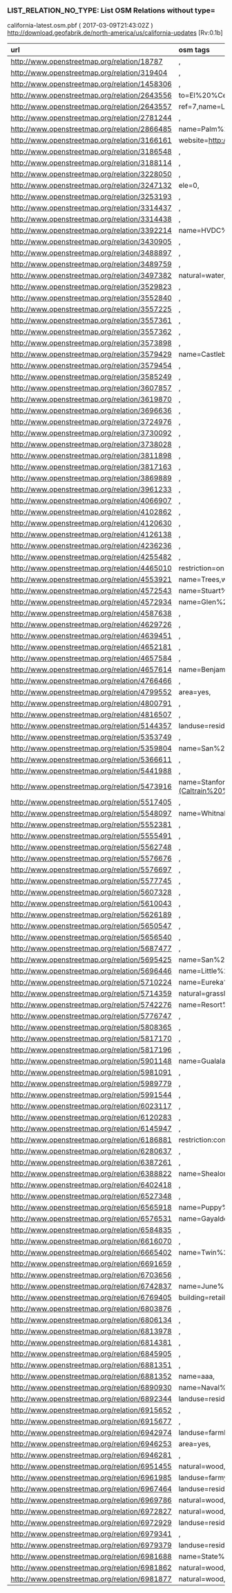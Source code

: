  
### LIST_RELATION_NO_TYPE: List OSM Relations without type= 
california-latest.osm.pbf ( 2017-03-09T21:43:02Z ) http://download.geofabrik.de/north-america/us/california-updates [Rv:0.1b]
 
|  url                                      |  osm tags  
| :---------------------------------------  | :---------------------------
| http://www.openstreetmap.org/relation/18787 | ,
| http://www.openstreetmap.org/relation/319404 | ,
| http://www.openstreetmap.org/relation/1458306 | ,
| http://www.openstreetmap.org/relation/2643556 | to=El%20%Cerrito%20%Del%20%Norte%20%BART,ref=7,via=Solano%20%Avenue%20%&%20%The%20%Alameda,from=Downtown%20%Berkeley%20%BART,name=Line%20%7%20%to%20%El%20%Cerrito%20%Del%20%Norte%20%BART,operator=AC%20%Transit,addr:city=Berkeley,
| http://www.openstreetmap.org/relation/2643557 | ref=7,name=Line%20%7,operator=AC%20%Transit,route_master=bus,
| http://www.openstreetmap.org/relation/2781244 | ,
| http://www.openstreetmap.org/relation/2866485 | name=Palm%20%Springs,note=Areas%20%listed%20%as%20%city%20%by%20%county%2c%%20%not%20%city's%20%sphere.,place=city,source=RCTLMA_GIS,wikidata=Q488004,wikipedia=en:Palm%20%Springs%2c%%20%California,population=44552,
| http://www.openstreetmap.org/relation/3166161 | website=http://imgstatic.baidu.com/img/image/shouye/cuojue0816.jpg,
| http://www.openstreetmap.org/relation/3186548 | ,
| http://www.openstreetmap.org/relation/3188114 | ,
| http://www.openstreetmap.org/relation/3228050 | ,
| http://www.openstreetmap.org/relation/3247132 | ele=0,
| http://www.openstreetmap.org/relation/3253193 | ,
| http://www.openstreetmap.org/relation/3314437 | ,
| http://www.openstreetmap.org/relation/3314438 | ,
| http://www.openstreetmap.org/relation/3392214 | name=HVDC%20%Intermountain,
| http://www.openstreetmap.org/relation/3430905 | ,
| http://www.openstreetmap.org/relation/3488897 | ,
| http://www.openstreetmap.org/relation/3489759 | ,
| http://www.openstreetmap.org/relation/3497382 | natural=water,
| http://www.openstreetmap.org/relation/3529823 | ,
| http://www.openstreetmap.org/relation/3552840 | ,
| http://www.openstreetmap.org/relation/3557225 | ,
| http://www.openstreetmap.org/relation/3557361 | ,
| http://www.openstreetmap.org/relation/3557362 | ,
| http://www.openstreetmap.org/relation/3573898 | ,
| http://www.openstreetmap.org/relation/3579429 | name=Castleburg%20%Park,
| http://www.openstreetmap.org/relation/3579454 | ,
| http://www.openstreetmap.org/relation/3585249 | ,
| http://www.openstreetmap.org/relation/3607857 | ,
| http://www.openstreetmap.org/relation/3619870 | ,
| http://www.openstreetmap.org/relation/3696636 | ,
| http://www.openstreetmap.org/relation/3724976 | ,
| http://www.openstreetmap.org/relation/3730092 | ,
| http://www.openstreetmap.org/relation/3738028 | ,
| http://www.openstreetmap.org/relation/3811898 | ,
| http://www.openstreetmap.org/relation/3817163 | ,
| http://www.openstreetmap.org/relation/3869889 | ,
| http://www.openstreetmap.org/relation/3961233 | ,
| http://www.openstreetmap.org/relation/4066907 | ,
| http://www.openstreetmap.org/relation/4102862 | ,
| http://www.openstreetmap.org/relation/4120630 | ,
| http://www.openstreetmap.org/relation/4126138 | ,
| http://www.openstreetmap.org/relation/4236236 | ,
| http://www.openstreetmap.org/relation/4255482 | ,
| http://www.openstreetmap.org/relation/4465010 | restriction=only_right_turn,
| http://www.openstreetmap.org/relation/4553921 | name=Trees,website=http://stuartcollection.ucsd.edu/artists/allen.shtml,artist_name=Terry%20%Allen,artwork_type=sculpture,
| http://www.openstreetmap.org/relation/4572543 | name=Stuart%20%Collection,website=http://stuartcollection.ucsd.edu,
| http://www.openstreetmap.org/relation/4572934 | name=Glen%20%Helen%20%Raceway,
| http://www.openstreetmap.org/relation/4587638 | ,
| http://www.openstreetmap.org/relation/4629726 | ,
| http://www.openstreetmap.org/relation/4639451 | ,
| http://www.openstreetmap.org/relation/4652181 | ,
| http://www.openstreetmap.org/relation/4657584 | ,
| http://www.openstreetmap.org/relation/4657614 | name=Benjamin%20%Franklin%20%Elementary%20%School,
| http://www.openstreetmap.org/relation/4766466 | ,
| http://www.openstreetmap.org/relation/4799552 | area=yes,
| http://www.openstreetmap.org/relation/4800791 | ,
| http://www.openstreetmap.org/relation/4816507 | ,
| http://www.openstreetmap.org/relation/5144357 | landuse=residential,
| http://www.openstreetmap.org/relation/5353749 | ,
| http://www.openstreetmap.org/relation/5359804 | name=San%20%Jose%20%Diridon%20%Transit%20%Center,network=VTA;Amtrak;MST,operator=VTA,ref:Amtrak=SJC,public_transport=station,
| http://www.openstreetmap.org/relation/5366611 | ,
| http://www.openstreetmap.org/relation/5441988 | ,
| http://www.openstreetmap.org/relation/5473916 | name=Stanford,note=Service%20%on%20%Stanford%20%football%20%game%20%days%20%only,network=Caltrain,railway=halt,website=http://www.caltrain.com/stations/stanfordstation.html,alt_name=Stanford%20%Caltrain%20%Station;Stanford%20%Football,wikipedia=en:Stanford%20%(Caltrain%20%station),public_transport=station,
| http://www.openstreetmap.org/relation/5517405 | ,
| http://www.openstreetmap.org/relation/5548097 | name=Whitnall%20%Highway%20%Off-Leash%20%Dog%20%Park,source=survey;Yahoo,leisure=dog_park,
| http://www.openstreetmap.org/relation/5552381 | ,
| http://www.openstreetmap.org/relation/5555491 | ,
| http://www.openstreetmap.org/relation/5562748 | ,
| http://www.openstreetmap.org/relation/5576676 | ,
| http://www.openstreetmap.org/relation/5576697 | ,
| http://www.openstreetmap.org/relation/5577745 | ,
| http://www.openstreetmap.org/relation/5607328 | ,
| http://www.openstreetmap.org/relation/5610043 | ,
| http://www.openstreetmap.org/relation/5626189 | ,
| http://www.openstreetmap.org/relation/5650547 | ,
| http://www.openstreetmap.org/relation/5656540 | ,
| http://www.openstreetmap.org/relation/5687477 | ,
| http://www.openstreetmap.org/relation/5695425 | name=San%20%Francisco%20%Zoo,
| http://www.openstreetmap.org/relation/5696446 | name=Little%20%Puffer%20%Steam%20%Train,
| http://www.openstreetmap.org/relation/5710224 | name=Eureka%20%Waterfront%20%Trail,highway=path,
| http://www.openstreetmap.org/relation/5714359 | natural=grassland,
| http://www.openstreetmap.org/relation/5742276 | name=Resort%20%at%20%Squaw%20%Creek,
| http://www.openstreetmap.org/relation/5776747 | ,
| http://www.openstreetmap.org/relation/5808365 | ,
| http://www.openstreetmap.org/relation/5817170 | ,
| http://www.openstreetmap.org/relation/5817196 | ,
| http://www.openstreetmap.org/relation/5901148 | name=Gualala%20%Point%20%Regional%20%Park,leisure=park,
| http://www.openstreetmap.org/relation/5981091 | ,
| http://www.openstreetmap.org/relation/5989779 | ,
| http://www.openstreetmap.org/relation/5991544 | ,
| http://www.openstreetmap.org/relation/6023117 | ,
| http://www.openstreetmap.org/relation/6120283 | ,
| http://www.openstreetmap.org/relation/6145947 | ,
| http://www.openstreetmap.org/relation/6186881 | restriction:conditional=no_left_turn%20%%40%%20%(Mo-Sa%20%07:00-09:00%2c%16:00-18:00),
| http://www.openstreetmap.org/relation/6280637 | ,
| http://www.openstreetmap.org/relation/6387261 | ,
| http://www.openstreetmap.org/relation/6388822 | name=Shealor%20%Lakes,
| http://www.openstreetmap.org/relation/6402418 | ,
| http://www.openstreetmap.org/relation/6527348 | ,
| http://www.openstreetmap.org/relation/6565918 | name=Puppy%20%Boulders,climbing=crag,
| http://www.openstreetmap.org/relation/6576531 | name=Gayaldo%20%Park,leisure=playground,operator=Yankee%20%Hills%20%HOA,wheelchair=yes,opening_hours=Mo-Su%20%08:00-18:00;%20%Apr%20%10-15%20%off;%20%Jun%20%08:00-14:00;%20%Aug%20%off;%20%Dec%20%25%20%off,
| http://www.openstreetmap.org/relation/6584835 | ,
| http://www.openstreetmap.org/relation/6616070 | ,
| http://www.openstreetmap.org/relation/6665402 | name=Twin%20%Buttes,
| http://www.openstreetmap.org/relation/6691659 | ,
| http://www.openstreetmap.org/relation/6703656 | ,
| http://www.openstreetmap.org/relation/6742837 | name=June%20%Lake,site=village,
| http://www.openstreetmap.org/relation/6769405 | building=retail,
| http://www.openstreetmap.org/relation/6803876 | ,
| http://www.openstreetmap.org/relation/6806134 | ,
| http://www.openstreetmap.org/relation/6813978 | ,
| http://www.openstreetmap.org/relation/6814381 | ,
| http://www.openstreetmap.org/relation/6845905 | ,
| http://www.openstreetmap.org/relation/6881351 | ,
| http://www.openstreetmap.org/relation/6881352 | name=aaa,
| http://www.openstreetmap.org/relation/6890930 | name=Naval%20%Amphibious%20%Base%20%Coronado,landuse=military,
| http://www.openstreetmap.org/relation/6892344 | landuse=residential,
| http://www.openstreetmap.org/relation/6915652 | ,
| http://www.openstreetmap.org/relation/6915677 | ,
| http://www.openstreetmap.org/relation/6942974 | landuse=farmland,
| http://www.openstreetmap.org/relation/6946253 | area=yes,
| http://www.openstreetmap.org/relation/6946281 | ,
| http://www.openstreetmap.org/relation/6951455 | natural=wood,
| http://www.openstreetmap.org/relation/6961985 | landuse=farmyard,
| http://www.openstreetmap.org/relation/6967464 | landuse=residential,
| http://www.openstreetmap.org/relation/6969786 | natural=wood,
| http://www.openstreetmap.org/relation/6972827 | natural=wood,
| http://www.openstreetmap.org/relation/6972929 | landuse=residential,
| http://www.openstreetmap.org/relation/6979341 | ,
| http://www.openstreetmap.org/relation/6979379 | landuse=residential,source=Yahoo,
| http://www.openstreetmap.org/relation/6981688 | name=State%20%Water%20%Project,
| http://www.openstreetmap.org/relation/6981862 | natural=wood,
| http://www.openstreetmap.org/relation/6981877 | natural=wood,
 
